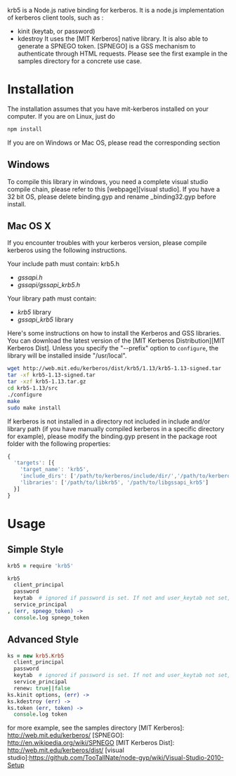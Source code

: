 krb5 is a Node.js native binding for kerberos. It is a node.js implementation of kerberos client tools, such as :
- kinit (keytab, or password)
- kdestroy
It uses the [MIT Kerberos] native library.
It is also able to generate a SPNEGO token. [SPNEGO] is a GSS mechanism to authenticate through HTML requests.
Please see the first example in the samples directory for a concrete use case.

# Installation

The installation assumes that you have mit-kerberos installed on your computer. If you are on Linux, just do
```bash
npm install
```
If you are on Windows or Mac OS, please read the corresponding section

## Windows

To compile this library in windows, you need a complete visual studio compile chain, please refer to this [webpage][visual studio].
If you have a 32 bit OS, please delete binding.gyp and rename _binding32.gyp before install.

## Mac OS X

If you encounter troubles with your kerberos version, please compile kerberos using the following instructions.

Your include path must contain:
krb5.h
*   *gssapi.h*
*   *gssapi/gssapi_krb5.h*

Your library path must contain:
*   *krb5* library
*   *gssapi_krb5* library

Here's some instructions on how to install the Kerberos and GSS libraries. You
can download the latest version of the [MIT Kerberos Distribution][MIT Kerberos Dist].
Unless you specify the "--prefix" option to `configure`, the library will be
installed inside "/usr/local".

```bash
wget http://web.mit.edu/kerberos/dist/krb5/1.13/krb5-1.13-signed.tar
tar -xf krb5-1.13-signed.tar
tar -xzf krb5-1.13.tar.gz
cd krb5-1.13/src
./configure
make
sudo make install
```

If kerberos is not installed in a directory not included in include and/or library path (if you have manually
compiled kerberos in a specific directory for example), please modify the
binding.gyp present in the package root folder with the following properties:

```js
{
  'targets': [{
    'target_name': 'krb5',
    'include_dirs': ['/path/to/kerberos/include/dir/','/path/to/kerberos_gssapi/include/dir/'],
    'libraries': ['/path/to/libkrb5', '/path/to/libgssapi_krb5']
  }]
}
```

# Usage

## Simple Style

```coffeescript
krb5 = require 'krb5'

krb5
  client_principal
  password
  keytab  # ignored if password is set. If not and user_keytab not set, default keytab is used
  service_principal
, (err, spnego_token) ->
  console.log spnego_token
```
## Advanced Style

```coffeescript
ks = new krb5.Krb5
  client_principal
  password
  keytab  # ignored if password is set. If not and user_keytab not set, default keytab is used
  service_principal
  renew: true||false
ks.kinit options, (err) ->
ks.kdestroy (err) ->
ks.token (err, token) ->
  console.log token
```

for more example, see the samples directory
[MIT Kerberos]: http://web.mit.edu/kerberos/
[SPNEGO]: http://en.wikipedia.org/wiki/SPNEGO
[MIT Kerberos Dist]: http://web.mit.edu/kerberos/dist/
[visual studio]:https://github.com/TooTallNate/node-gyp/wiki/Visual-Studio-2010-Setup
